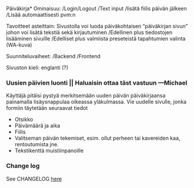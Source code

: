 Päiväkirja*
Ominaisuu:
/Login/Logout
/Text input
/lisätä fiilis päivän jälkeen
/Lisää automaattisesti pvm:n

Tavoitteet asteittain:
Sivustolla voi luoda päiväkohtaisen “päiväkirjan sivun” johon voi lisätä tekstiä sekä kirjautuminen
/Edellinen plus tiedostojen lisääminen sivuille 
/Edelliset plus valmiista preseteistä tapahtumien valinta (WA-kuva)

Suunniteluvaiheet:
/Backend
/Frontend

Sivuston kieli: englanti (?)

### Uusien päivien luonti || Haluaisin ottaa täst vastuun —Michael
Käyttäjä pitäisi pystyä merkitsemään uuden päivän päiväkirjaansa painamalla lisäysnappulaa oikeassa yläkulmassa.
Vie uudelle sivulle, jonka formiin täytetään seuraavat tiedot
<ul>
  <li>Otsikko</li>
  <li>Päivämäärä ja aika</li>
  <li>Fiilis</li>
  <li>Valitseman päivän tekemiset, esim. ollut perheen tai kavereiden kaa, rentoutumista jne.</li>
  <li>Tekstikenttä muistiinpanoille</li>
</ul>



### Change log
See CHANGELOG [here](CHANGELOG.md)

